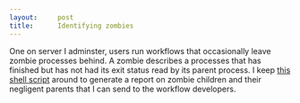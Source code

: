 ```yaml
---
layout:     post
title:      Identifying zombies
---
```



One on server I adminster, users run workflows that occasionally leave zombie processes behind. A zombie describes a processes that has finished but has not had its exit status read by its parent process. I keep [this shell script](https://github.com/sciurus/splatbang/blob/master/report_zombies) around to generate a report on zombie children and their negligent parents that I can send to the workflow developers.




